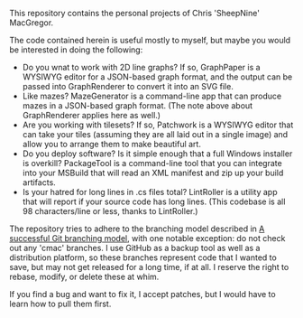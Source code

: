 This repository contains the personal projects of Chris 'SheepNine' MacGregor.

The code contained herein is useful mostly to myself, but maybe you would be interested in doing the following:

* Do you wnat to work with 2D line graphs? If so, GraphPaper is a WYSIWYG editor for a JSON-based graph format, and the output can be passed into GraphRenderer to convert it into an SVG file.
* Like mazes? MazeGenerator is a command-line app that can produce mazes in a JSON-based graph format. (The note above about GraphRenderer applies here as well.)
* Are you working with tilesets? If so, Patchwork is a WYSIWYG editor that can take your tiles (assuming they are all laid out in a single image) and allow you to arrange them to make beautiful art.
* Do you deploy software? Is it simple enough that a full Windows installer is overkill? PackageTool is a command-line tool that you can integrate into your MSBuild that will read an XML manifest and zip up your build artifacts.
* Is your hatred for long lines in .cs files total? LintRoller is a utility app that will report if your source code has long lines. (This codebase is all 98 characters/line or less, thanks to LintRoller.)

The repository tries to adhere to the branching model described in [A successful Git branching model](http://nvie.com/posts/a-successful-git-branching-model/), with one notable exception: do not check out any 'cmac' branches. I use GitHub as a backup tool as well as a distribution platform, so these branches represent code that I wanted to save, but may not get released for a long time, if at all. I reserve the right to rebase, modify, or delete these at whim.

If you find a bug and want to fix it, I accept patches, but I would have to learn how to pull them first.
